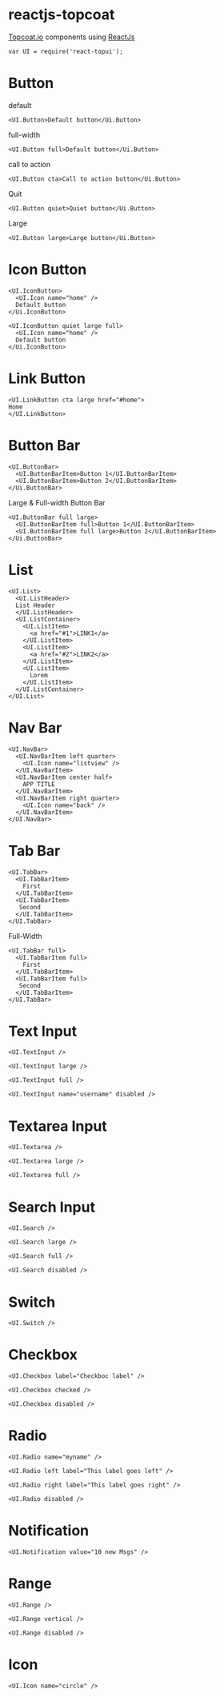 reactjs-topcoat
===============

[Topcoat.io][1] components using [ReactJs][2]

```
var UI = require('react-topui');
```


Button
======

default
```
<UI.Button>Default button</Ui.Button>
```

full-width
```
<UI.Button full>Default button</Ui.Button>
```

call to action
```
<UI.Button cta>Call to action button</Ui.Button>
```

Quit
```
<UI.Button quiet>Quiet button</Ui.Button>
```

Large
```
<UI.Button large>Large button</Ui.Button>
```

Icon Button
======
```
<UI.IconButton>
  <UI.Icon name="home" />
  Default button
</Ui.IconButton>
```

```
<UI.IconButton quiet large full>
  <UI.Icon name="home" />
  Default button
</Ui.IconButton>
```

Link Button
===========
```
<UI.LinkButton cta large href="#home">
Home
</UI.LinkButton>
```

Button Bar
==========
```
<UI.ButtonBar>
  <UI.ButtonBarItem>Button 1</UI.ButtonBarItem>
  <UI.ButtonBarItem>Button 2</UI.ButtonBarItem>
</Ui.ButtonBar>
```

Large & Full-width Button Bar 

```
<UI.ButtonBar full large>
  <UI.ButtonBarItem full>Button 1</UI.ButtonBarItem>
  <UI.ButtonBarItem full large>Button 2</UI.ButtonBarItem>
</Ui.ButtonBar>
```

List
====
```
<UI.List>
  <UI.ListHeader>
  List Header
  </UI.ListHeader>
  <UI.ListContainer>
    <UI.ListItem>
      <a href="#1">LINK1</a>
    </UI.ListItem>
    <UI.ListItem>
      <a href="#2">LINK2</a>
    </UI.ListItem>
    <UI.ListItem>
      Lorem
    </UI.ListItem>
  </UI.ListContainer>
</UI.List>
```

Nav Bar
=======
```
<UI.NavBar>
  <UI.NavBarItem left quarter>
    <UI.Icon name="listview" />
  </UI.NavBarItem>
  <UI.NavBarItem center half>
    APP TITLE
  </UI.NavBarItem>
  <UI.NavBarItem right quarter>
    <UI.Icon name="back" />
  </UI.NavBarItem>
</UI.NavBar>
```

Tab Bar
=======
```
<UI.TabBar>
  <UI.TabBarItem>
    First
  </UI.TabBarItem>
  <UI.TabBarItem>
   Second
  </UI.TabBarItem>
</UI.TabBar>
```

Full-Width
```
<UI.TabBar full>
  <UI.TabBarItem full>
    First
  </UI.TabBarItem>
  <UI.TabBarItem full>
   Second
  </UI.TabBarItem>
</UI.TabBar>
```



Text Input
============
```
<UI.TextInput />
```

```
<UI.TextInput large />
```

```
<UI.TextInput full />
```

```
<UI.TextInput name="username" disabled />
```

Textarea Input
============
```
<UI.Textarea />
```

```
<UI.Textarea large />
```

```
<UI.Textarea full />
```

Search Input
============
```
<UI.Search />
```

```
<UI.Search large />
```

```
<UI.Search full />
```

```
<UI.Search disabled />
```

Switch
======
```
<UI.Switch />
```

Checkbox
========
```
<UI.Checkbox label="Checkboc label" />
```

```
<UI.Checkbox checked />
```

```
<UI.Checkbox disabled />
```

Radio
=====
```
<UI.Radio name="myname" />
```

```
<UI.Radio left label="This label goes left" />
```

```
<UI.Radio right label="This label goes right" />
```

```
<UI.Radio disabled />
```

Notification
============
```
<UI.Notification value="10 new Msgs" />
```

Range
=====
```
<UI.Range />
```

```
<UI.Range vertical />
```

```
<UI.Range disabled />
```


Icon
====
```
<UI.Icon name="circle" />
```


[1]: http://topcoat.io/
[2]: https://github.com/facebook/react
